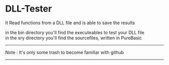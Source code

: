 # DLL-Tester

It Read functions from a DLL file and is able to save the results



in the bin directory you'll find the executeables to test your DLL file 
<br/>
in the sry directory you'll find the sourcefiles, written in PureBasic

<hr>
Note : It's only some trash to become familiar with github
<hr>
